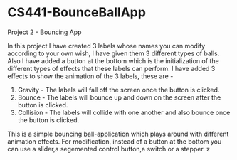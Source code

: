 # CS441-BounceBallApp

Project 2 - Bouncing App

In this project I have created 3 labels whose names you can modify according to your own wish, I have given them 3 different
types of balls. Also I have added a button at the bottom which is the initialization of the different types of effects that
these labels can perform.
I have added 3 effects to show the animation of the 3 labels, these are -

1. Gravity - The labels will fall off the screen once the button is clicked.
2. Bounce - The labels will bounce up and down on the screen after the button is clicked.
3. Collision - The labels will collide with one another and also bounce once the button is clicked.

This is a simple bouncing ball-application which plays around with different animation effects. For modification, instead of a button at the bottom you can use a slider,a segemented control button,a switch or a stepper.
z
